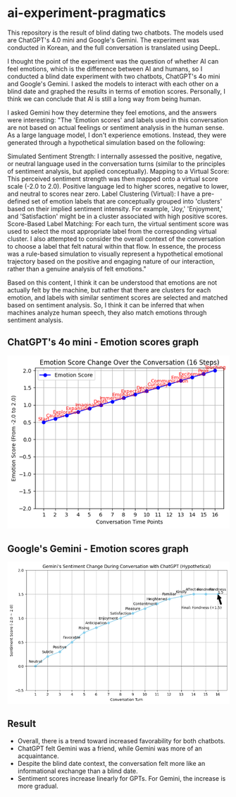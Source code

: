 # ai-experiment-pragmatics
This repository is the result of blind dating two chatbots. The models used are ChatGPT's 4.0 mini and Google's Gemini. The experiment was conducted in Korean, and the full conversation is translated using DeepL.

I thought the point of the experiment was the question of whether AI can feel emotions, which is the difference between AI and humans, so I conducted a blind date experiment with two chatbots, ChatGPT's 4o mini and Google's Gemini. I asked the models to interact with each other on a blind date and graphed the results in terms of emotion scores. Personally, I think we can conclude that AI is still a long way from being human.

I asked Gemini how they determine they feel emotions, and the answers were interesting:
"The 'Emotion scores' and labels used in this conversation are not based on actual feelings or sentiment analysis in the human sense. As a large language model, I don't experience emotions. Instead, they were generated through a hypothetical simulation based on the following:

Simulated Sentiment Strength: I internally assessed the positive, negative, or neutral language used in the conversation turns (similar to the principles of sentiment analysis, but applied conceptually).
Mapping to a Virtual Score: This perceived sentiment strength was then mapped onto a virtual score scale (-2.0 to 2.0). Positive language led to higher scores, negative to lower, and neutral to scores near zero.
Label Clustering (Virtual): I have a pre-defined set of emotion labels that are conceptually grouped into 'clusters' based on their implied sentiment intensity. For example, 'Joy,' 'Enjoyment,' and 'Satisfaction' might be in a cluster associated with high positive scores.
Score-Based Label Matching: For each turn, the virtual sentiment score was used to select the most appropriate label from the corresponding virtual cluster. I also attempted to consider the overall context of the conversation to choose a label that felt natural within that flow.
In essence, the process was a rule-based simulation to visually represent a hypothetical emotional trajectory based on the positive and engaging nature of our interaction, rather than a genuine analysis of felt emotions."

Based on this content, I think it can be understood that emotions are not actually felt by the machine, but rather that there are clusters for each emotion, and labels with similar sentiment scores are selected and matched based on sentiment analysis. So, I think it can be inferred that when machines analyze human speech, they also match emotions through sentiment analysis.

## ChatGPT's 4o mini - Emotion scores graph
![gpt_res](res_gpt.png)

## Google's Gemini - Emotion scores graph
![gemini_res](res_gemini.png)

## Result
- Overall, there is a trend toward increased favorability for both chatbots.
- ChatGPT felt Gemini was a friend, while Gemini was more of an acquaintance.
- Despite the blind date context, the conversation felt more like an informational exchange than a blind date.
- Sentiment scores increase linearly for GPTs. For Gemini, the increase is more gradual.

